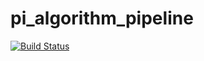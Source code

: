 # pi_algorithm_pipeline

[![Build Status](http://3.218.159.109/buildStatus/icon?job=chapter_03%2Fchallennge_pie_algorithm)](http://54.86.111.93/job/chapter_03/job/challennge_pie_algorithm/)
